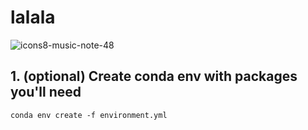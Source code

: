 # lalala

![icons8-music-note-48](https://github.com/DomiDhillon/mp3Downloader/assets/65451658/d94a3985-bc63-4c2c-bb9d-dfc05dcd5498)

## 1. (optional) Create conda env with packages you'll need
```
conda env create -f environment.yml
```
